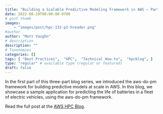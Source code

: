 ```yaml
---
title: "Building a Scalable Predictive Modeling Framework in AWS – Part 2"
date: 2022-08-10T00:00:00-0700
# post thumb
images:
    - "images/post/hpc-132-p2-hreader.png"
#author
author: "Matt Vaughn"
# description
description: ""
# Taxonomies
categories: []
tags: [ "Best Practices",  "HPC",  "Technical How-to",  "hpcblog", ]
type: "regular" # available type (regular or featured)
draft: false
---
```


In the first part of this three-part blog series, we introduced the aws-do-pm framework for building predictive models at scale in AWS. In this blog, we showcase a sample application for predicting the life of batteries in a fleet of electric vehicles, using the aws-do-pm framework.

Read the full post at the [AWS HPC Blog](https://aws.amazon.com/blogs/hpc/building-a-scalable-predictive-modeling-framework-in-aws-part-2/).
